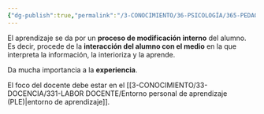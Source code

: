 ```yaml
---
{"dg-publish":true,"permalink":"/3-CONOCIMIENTO/36-PSICOLOGÍA/365-PEDAGOGÍA/Cognitivismo/"}
---
```


El aprendizaje se da por un **proceso de modificación interno** del alumno. Es decir, procede de la **interacción del alumno con el medio** en la que interpreta la información, la interioriza y la aprende.

Da mucha importancia a la **experiencia**.

El foco del docente debe estar en el [[3-CONOCIMIENTO/33-DOCENCIA/331-LABOR DOCENTE/Entorno personal de aprendizaje (PLE)\|entorno de aprendizaje]].